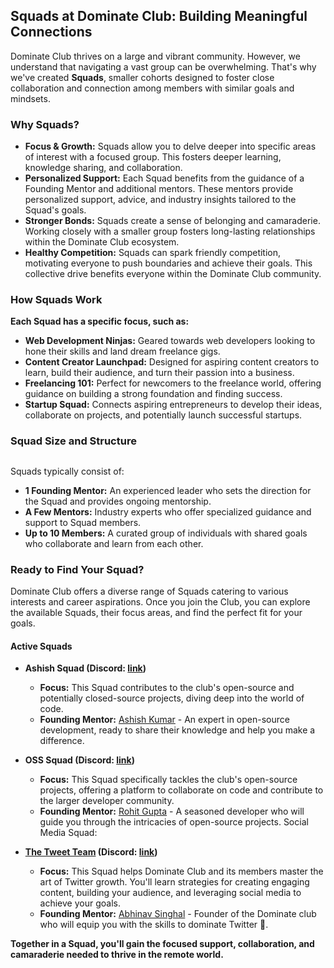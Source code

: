 ## Squads at Dominate Club: Building Meaningful Connections

Dominate Club thrives on a large and vibrant community. However, we understand that navigating a vast group can be overwhelming. That's why we've created **Squads**, smaller cohorts designed to foster close collaboration and connection among members with similar goals and mindsets.

### Why Squads?

- **Focus & Growth:** Squads allow you to delve deeper into specific areas of interest with a focused group. This fosters deeper learning, knowledge sharing, and collaboration.
- **Personalized Support:** Each Squad benefits from the guidance of a Founding Mentor and additional mentors. These mentors provide personalized support, advice, and industry insights tailored to the Squad's goals.
- **Stronger Bonds:** Squads create a sense of belonging and camaraderie. Working closely with a smaller group fosters long-lasting relationships within the Dominate Club ecosystem.
- **Healthy Competition:** Squads can spark friendly competition, motivating everyone to push boundaries and achieve their goals. This collective drive benefits everyone within the Dominate Club community.


### How Squads Work

**Each Squad has a specific focus, such as:**

- **Web Development Ninjas:** Geared towards web developers looking to hone their skills and land dream freelance gigs.
- **Content Creator Launchpad:** Designed for aspiring content creators to learn, build their audience, and turn their passion into a business.
- **Freelancing 101:** Perfect for newcomers to the freelance world, offering guidance on building a strong foundation and finding success.
- **Startup Squad:** Connects aspiring entrepreneurs to develop their ideas, collaborate on projects, and potentially launch successful startups.

### Squad Size and Structure
##
Squads typically consist of:

- **1 Founding Mentor:** An experienced leader who sets the direction for the Squad and provides ongoing mentorship.
- **A Few Mentors:** Industry experts who offer specialized guidance and support to Squad members.
- **Up to 10 Members:** A curated group of individuals with shared goals who collaborate and learn from each other.


### Ready to Find Your Squad?

Dominate Club offers a diverse range of Squads catering to various interests and career aspirations.
Once you join the Club, you can explore the available Squads, their focus areas, and find the perfect fit for your goals.

#### Active Squads
 
* **Ashish Squad (Discord: [link](https://discord.gg/kb3mzzkd))**
  * **Focus:** This Squad contributes to the club's open-source and potentially closed-source projects, diving deep into the world of code.
  * **Founding Mentor:** [Ashish Kumar](x.com/codewithashish) - An expert in open-source development, ready to share their knowledge and help you make a difference.

* **OSS Squad (Discord: [link](https://discord.gg/WeabxAMm))**
  * **Focus:** This Squad specifically tackles the club's open-source projects, offering a platform to collaborate on code and contribute to the larger developer community.
  * **Founding Mentor:** [Rohit Gupta](x.com/whyrohitwhy) - A seasoned developer who will guide you through the intricacies of open-source projects.
Social Media Squad:

* **[The Tweet Team](./the-tweet-team.md) (Discord: [link](https://discord.gg/EGz7b8Hz))**
  * **Focus:** This Squad helps Dominate Club and its members master the art of Twitter growth. You'll learn strategies for creating engaging content, building your audience, and leveraging social media to achieve your goals.
  * **Founding Mentor:** [Abhinav Singhal](x.com/umunbeing) - Founder of the Dominate club who will equip you with the skills to dominate Twitter 🚀.

**Together in a Squad, you'll gain the focused support, collaboration, and camaraderie needed to thrive in the remote world.**
